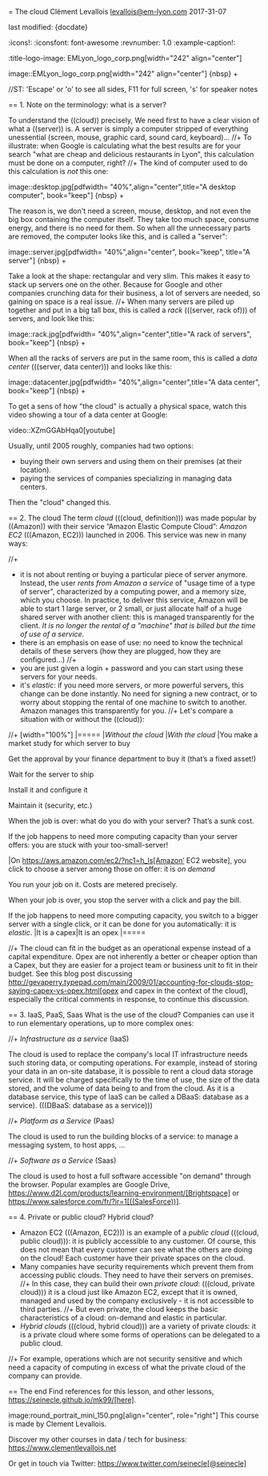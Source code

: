 = The cloud
Clément Levallois <levallois@em-lyon.com>
2017-31-07

last modified: {docdate}

:icons!:
:iconsfont:   font-awesome
:revnumber: 1.0
:example-caption!:

:title-logo-image: EMLyon_logo_corp.png[width="242" align="center"]

image::EMLyon_logo_corp.png[width="242" align="center"]
{nbsp} +

//ST: 'Escape' or 'o' to see all sides, F11 for full screen, 's' for speaker notes

== 1. Note on the terminology: what is a server?

To understand the ((cloud)) precisely, We need first to have a clear vision of what a ((server)) is. A server is simply a computer stripped of everything unessential (screen, mouse, graphic card, sound card, keyboard)...
//+
To illustrate: when Google is calculating what the best results are for your search "what are cheap and delicious restaurants in Lyon", this calculation must be done on a computer, right?
//+
The kind of computer used to do this calculation is *not* this one:

image::desktop.jpg[pdfwidth= "40%",align="center",title="A desktop computer", book="keep"]
{nbsp} +

The reason is, we don't need a screen, mouse, desktop, and not even the big box containing the computer itself.
They take too much space, consume energy, and there is no need for them.
So when all the unnecessary parts are removed, the computer looks like this, and is called a "server":

image::server.jpg[pdfwidth= "40%",align="center", book="keep", title="A server"]
{nbsp} +

Take a look at the shape: rectangular and very slim.
This makes it easy to stack up servers one on the other.
Because for Google and other companies crunching data for their business, a lot of servers are needed, so gaining on space is a real issue.
//+
When many servers are piled up together and put in a big tall box, this is called a *rack* (((server, rack of))) of servers, and look like this:

image::rack.jpg[pdfwidth= "40%",align="center",title="A rack of servers", book="keep"]
{nbsp} +

When all the racks of servers are put in the same room, this is called a *data center* (((server, data center))) and looks like this:

image::datacenter.jpg[pdfwidth= "40%",align="center",title="A data center", book="keep"]
{nbsp} +

To get a sens of how "the cloud" is actually a physical space, watch this video showing a tour of a data center at Google:

video::XZmGGAbHqa0[youtube]

Usually, until 2005 roughly, companies had two options:

- buying their own servers and using them on their premises (at their location).
- paying the services of companies specializing in managing data centers.

Then the "cloud" changed this.

== 2. The cloud
The term *cloud* (((cloud, definition))) was made popular by ((Amazon)) with their service “Amazon Elastic Compute Cloud”: *Amazon EC2* (((Amazon, EC2))) launched in 2006. This service was new in many ways:

//+
- it is not about renting or buying a particular piece of server anymore. Instead, the user *rents from Amazon a service* of "usage time of a type of server", characterized by a computing power, and a memory size, which you choose. In practice, to deliver this service, Amazon will be able to start 1 large server, or 2 small, or just allocate half of a huge shared server with another client: this is managed transparently for the client. *It is no longer the rental of a "machine" that is billed but the time of use of a service.*
- there is an emphasis on ease of use: no need to know the technical details of these servers (how they are plugged, how they are configured…)
//+
- you are just given a login + password and you can start using these servers for your needs.
- it's *elastic*: if you need more servers, or more powerful servers, this change can be done instantly. No need for signing a new contract, or to worry about stopping the rental of one machine to switch to another. Amazon manages this transparently for you.
//+
Let's compare a situation with or without the ((cloud)):

//+
[width="100%"]
|=====
|*Without the cloud* |*With the cloud*
|You make a market study for which server to buy

Get the approval by your finance department to buy it (that’s a fixed asset!)

Wait for the server to ship

Install it and configure it

Maintain it (security, etc.)

When the job is over: what do you do with your server? That’s a sunk cost.

If the job happens to need more computing capacity than your server offers: you are stuck with your too-small-server!

|On https://aws.amazon.com/ec2/?nc1=h_ls[Amazon’ EC2 website], you click to choose a server among those on offer: it is *on demand*

You run your job on it. Costs are metered precisely.

When your job is over, you stop the server with a click and pay the bill.

If the job happens to need more computing capacity, you switch to a bigger server with a single click, or it can be done for you automatically: it is *elastic*.
|It is a capex|It is an opex
|=====

//+
The cloud can fit in the budget as an operational expense instead of a capital expenditure.
Opex are not inherently a better or cheaper option than a Capex, but they are easier for a project team or business unit to fit in their budget.
See this blog post discussing  http://gevaperry.typepad.com/main/2009/01/accounting-for-clouds-stop-saying-capex-vs-opex.html[opex and capex in the context of the cloud], especially the critical comments in response, to continue this discussion.

== 3. IaaS, PaaS, Saas
What is the use of the cloud? Companies can use it to run elementary operations, up to more complex ones:

//+
*Infrastructure as a service* (IaaS)

The cloud is used to replace the company's local IT infrastructure needs such storing data, or computing operations.
For example, instead of storing your data in an on-site database, it is possible to rent a cloud data storage service.
It will be charged specifically to the time of use, the size of the data stored, and the volume of data being to and from the cloud.
As it is a database service, this type of IaaS can be called a DBaaS: database as a service). (((DBaaS: database as a service)))

//+
*Platform as a Service* (Paas)

The cloud is used to run the building blocks of a service: to manage a messaging system, to host apps, ...

//+
*Software as a Service* (Saas)

The cloud is used to host a full software accessible "on demand" through the browser.
Popular examples are Google Drive, https://www.d2l.com/products/learning-environment/[Brightspace] or https://www.salesforce.com/fr/?ir=1[((SalesForce))].

== 4. Private or public cloud? Hybrid cloud?

- Amazon EC2 (((Amazon, EC2))) is an example of a *public cloud* (((cloud, public cloud))): it is publicly accessible to any customer. Of course, this does not mean that every customer can see what the others are doing on the cloud! Each customer have their private spaces on the cloud.
- Many companies have security requirements which prevent them from accessing public clouds.
They need to have their servers on premises.
//+
In this case, they can build their own *private cloud*: (((cloud, private cloud))) it is a cloud just like Amazon EC2, except that it is owned, managed and used by the company exclusively - it is not accessible to third parties.
//+
But even private, the cloud keeps the basic characteristics of a cloud: on-demand and elastic in particular.
- *Hybrid clouds* (((cloud, hybrid cloud))) are a variety of private clouds: it is a private cloud where some forms of operations can be delegated to a public cloud.

//+
For example, operations which are not security sensitive and which need a capacity of computing in excess of what the private cloud of the company can provide.

== The end
Find references for this lesson, and other lessons, https://seinecle.github.io/mk99/[here].

image:round_portrait_mini_150.png[align="center", role="right"]
This course is made by Clement Levallois.

Discover my other courses in data / tech for business: https://www.clementlevallois.net

Or get in touch via Twitter: https://www.twitter.com/seinecle[@seinecle]
